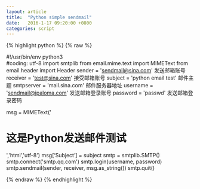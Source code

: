 ```yaml
---
layout: article
title:  "Python simple sendmail"
date:   2016-1-17 09:20:00 +0800
categories: script
---
```


{% highlight python %}
{% raw %}

 
#!/usr/bin/env python3  
#coding: utf-8 
import smtplib
from email.mime.text import MIMEText
from email.header import Header
sender = 'sendmail@sina.com'                   发送邮箱账号
receiver = 'test@sina.com'                    接受邮箱账号
subject = 'python email test'                  邮件主题
smtpserver = 'mail.sina.com'                   邮件服务器地址
username = 'sendmail@ipaloma.com'                发送邮箱登录账号
password = 'passwd'                         发送邮箱登录密码

msg = MIMEText('<html><h1>这是Python发送邮件测试</h1></html>','html','utf-8')
msg[‘Subject’] = subject
smtp = smtplib.SMTP()
smtp.connect('smtp.qq.com')
smtp.login(username, password)
smtp.sendmail(sender, receiver, msg.as_string())
smtp.quit()

{% endraw %}
{% endhighlight %}
